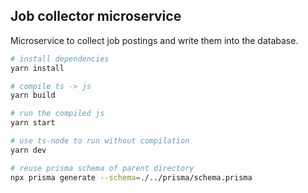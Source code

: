 ## Job collector microservice

Microservice to collect job postings and write them into the database. 


```bash 
# install dependencies
yarn install

# compile ts -> js
yarn build 

# run the compiled js
yarn start 

# use ts-node to run without compilation
yarn dev
```

```bash
# reuse prisma schema of parent directory
npx prisma generate --schema=./../prisma/schema.prisma
```